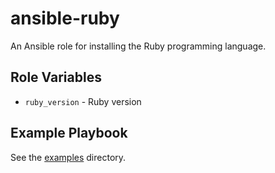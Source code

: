# ansible-ruby

An Ansible role for installing the Ruby programming language.

## Role Variables

- `ruby_version` - Ruby version

## Example Playbook

See the [examples](./examples/) directory.
